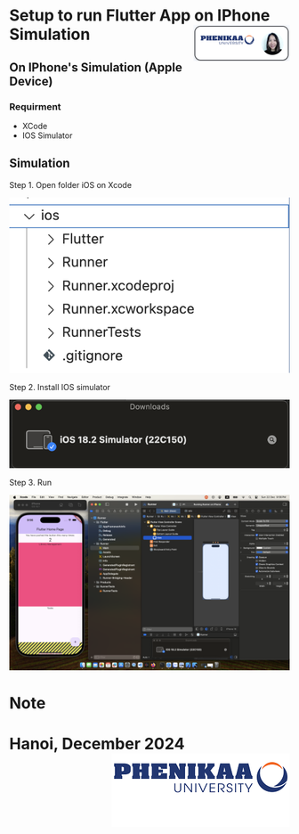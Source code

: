 # Setup to run Flutter App on IPhone Simulation <img src ="demo/nglthu.png" align = "right">

## On IPhone's Simulation (Apple Device)

### Requirment

+ XCode
+ IOS Simulator


## Simulation

Step 1. Open folder iOS on Xcode

<img src ="demo/IOS.png">

Step 2. Install IOS simulator

 <img src ="demo/iossimulator.png">

Step 3. Run

<img src ="demo/Xcode.png">


# Note




# Hanoi, December 2024 <img src ="demo/logo.png" align = "right">
